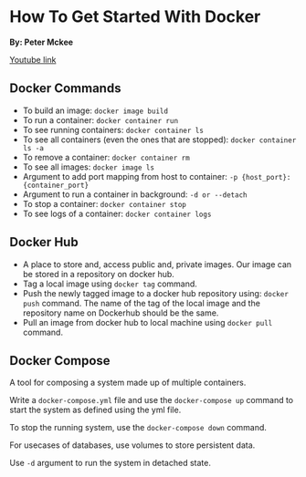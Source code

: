 # How To Get Started With Docker

**By: Peter Mckee**

[Youtube link](https://www.youtube.com/watch?v=iqqDU2crIEQ)

## Docker Commands

* To build an image: `docker image build`
* To run a container: `docker container run`
* To see running containers: `docker container ls`
* To see all containers (even the ones that are stopped): `docker container ls -a`
* To remove a container: `docker container rm`
* To see all images: `docker image ls`
* Argument to add port mapping from host to container: `-p {host_port}:{container_port}`
* Argument to run a container in background: `-d or --detach`
* To stop a container: `docker container stop`
* To see logs of a container: `docker container logs`

## Docker Hub

* A place to store and, access public and, private images. Our image can be stored in a repository on docker hub.
* Tag a local image using `docker tag` command.
* Push the newly tagged image to a docker hub repository using: `docker push` command. The name of the tag of the local image and the repository name on Dockerhub should be the same.
* Pull an image from docker hub to local machine using `docker pull` command.

## Docker Compose

A tool for composing a system made up of multiple containers.

Write a `docker-compose.yml` file and use the `docker-compose up` command to start the system as defined using the yml file.

To stop the running system, use the `docker-compose down` command.

For usecases of databases, use volumes to store persistent data.

Use `-d` argument to run the system in detached state.
